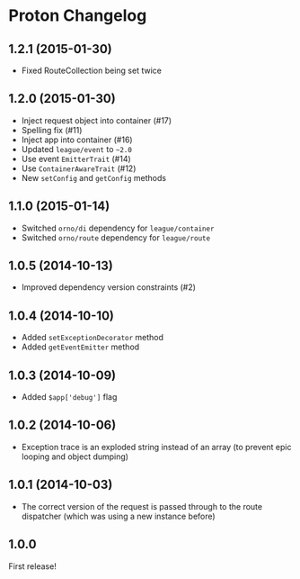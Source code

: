 # Proton Changelog

## 1.2.1 (2015-01-30)

* Fixed RouteCollection being set twice

## 1.2.0 (2015-01-30)

* Inject request object into container (#17)
* Spelling fix (#11)
* Inject app into container (#16)
* Updated `league/event` to `~2.0`
* Use event `EmitterTrait` (#14)
* Use `ContainerAwareTrait` (#12)
* New `setConfig` and `getConfig` methods

## 1.1.0 (2015-01-14)

* Switched `orno/di` dependency for `league/container`
* Switched `orno/route` dependency for `league/route`

## 1.0.5 (2014-10-13)

* Improved dependency version constraints (#2)

## 1.0.4 (2014-10-10)

* Added `setExceptionDecorator` method
* Added `getEventEmitter` method

## 1.0.3 (2014-10-09)

* Added `$app['debug']` flag

## 1.0.2 (2014-10-06)

* Exception trace is an exploded string instead of an array (to prevent epic looping and object dumping)

## 1.0.1 (2014-10-03)

* The correct version of the request is passed through to the route dispatcher (which was using a new instance before)

## 1.0.0

First release!
